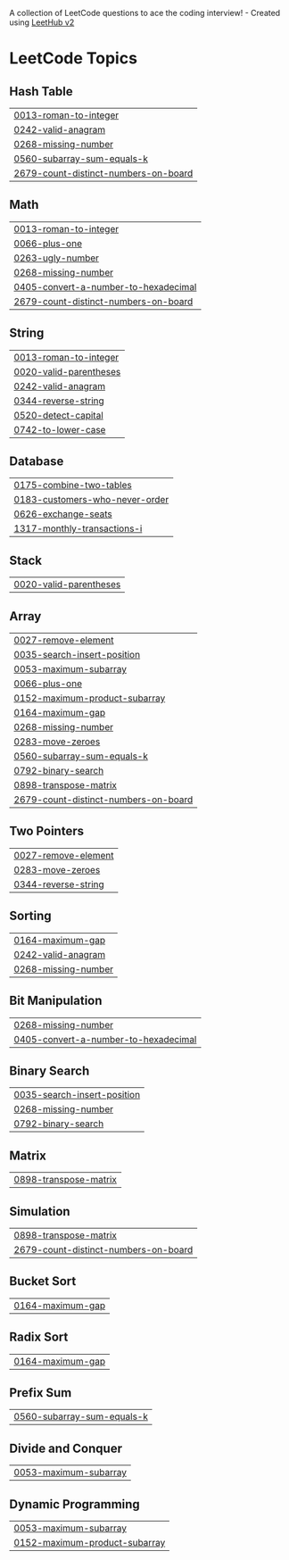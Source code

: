 A collection of LeetCode questions to ace the coding interview! - Created using [LeetHub v2](https://github.com/arunbhardwaj/LeetHub-2.0)
<!---LeetCode Topics Start-->
# LeetCode Topics
## Hash Table
|  |
| ------- |
| [0013-roman-to-integer](https://github.com/Nivetha1701/Leetcode/tree/master/0013-roman-to-integer) |
| [0242-valid-anagram](https://github.com/Nivetha1701/Leetcode/tree/master/0242-valid-anagram) |
| [0268-missing-number](https://github.com/Nivetha1701/Leetcode/tree/master/0268-missing-number) |
| [0560-subarray-sum-equals-k](https://github.com/Nivetha1701/Leetcode/tree/master/0560-subarray-sum-equals-k) |
| [2679-count-distinct-numbers-on-board](https://github.com/Nivetha1701/Leetcode/tree/master/2679-count-distinct-numbers-on-board) |
## Math
|  |
| ------- |
| [0013-roman-to-integer](https://github.com/Nivetha1701/Leetcode/tree/master/0013-roman-to-integer) |
| [0066-plus-one](https://github.com/Nivetha1701/Leetcode/tree/master/0066-plus-one) |
| [0263-ugly-number](https://github.com/Nivetha1701/Leetcode/tree/master/0263-ugly-number) |
| [0268-missing-number](https://github.com/Nivetha1701/Leetcode/tree/master/0268-missing-number) |
| [0405-convert-a-number-to-hexadecimal](https://github.com/Nivetha1701/Leetcode/tree/master/0405-convert-a-number-to-hexadecimal) |
| [2679-count-distinct-numbers-on-board](https://github.com/Nivetha1701/Leetcode/tree/master/2679-count-distinct-numbers-on-board) |
## String
|  |
| ------- |
| [0013-roman-to-integer](https://github.com/Nivetha1701/Leetcode/tree/master/0013-roman-to-integer) |
| [0020-valid-parentheses](https://github.com/Nivetha1701/Leetcode/tree/master/0020-valid-parentheses) |
| [0242-valid-anagram](https://github.com/Nivetha1701/Leetcode/tree/master/0242-valid-anagram) |
| [0344-reverse-string](https://github.com/Nivetha1701/Leetcode/tree/master/0344-reverse-string) |
| [0520-detect-capital](https://github.com/Nivetha1701/Leetcode/tree/master/0520-detect-capital) |
| [0742-to-lower-case](https://github.com/Nivetha1701/Leetcode/tree/master/0742-to-lower-case) |
## Database
|  |
| ------- |
| [0175-combine-two-tables](https://github.com/Nivetha1701/Leetcode/tree/master/0175-combine-two-tables) |
| [0183-customers-who-never-order](https://github.com/Nivetha1701/Leetcode/tree/master/0183-customers-who-never-order) |
| [0626-exchange-seats](https://github.com/Nivetha1701/Leetcode/tree/master/0626-exchange-seats) |
| [1317-monthly-transactions-i](https://github.com/Nivetha1701/Leetcode/tree/master/1317-monthly-transactions-i) |
## Stack
|  |
| ------- |
| [0020-valid-parentheses](https://github.com/Nivetha1701/Leetcode/tree/master/0020-valid-parentheses) |
## Array
|  |
| ------- |
| [0027-remove-element](https://github.com/Nivetha1701/Leetcode/tree/master/0027-remove-element) |
| [0035-search-insert-position](https://github.com/Nivetha1701/Leetcode/tree/master/0035-search-insert-position) |
| [0053-maximum-subarray](https://github.com/Nivetha1701/Leetcode/tree/master/0053-maximum-subarray) |
| [0066-plus-one](https://github.com/Nivetha1701/Leetcode/tree/master/0066-plus-one) |
| [0152-maximum-product-subarray](https://github.com/Nivetha1701/Leetcode/tree/master/0152-maximum-product-subarray) |
| [0164-maximum-gap](https://github.com/Nivetha1701/Leetcode/tree/master/0164-maximum-gap) |
| [0268-missing-number](https://github.com/Nivetha1701/Leetcode/tree/master/0268-missing-number) |
| [0283-move-zeroes](https://github.com/Nivetha1701/Leetcode/tree/master/0283-move-zeroes) |
| [0560-subarray-sum-equals-k](https://github.com/Nivetha1701/Leetcode/tree/master/0560-subarray-sum-equals-k) |
| [0792-binary-search](https://github.com/Nivetha1701/Leetcode/tree/master/0792-binary-search) |
| [0898-transpose-matrix](https://github.com/Nivetha1701/Leetcode/tree/master/0898-transpose-matrix) |
| [2679-count-distinct-numbers-on-board](https://github.com/Nivetha1701/Leetcode/tree/master/2679-count-distinct-numbers-on-board) |
## Two Pointers
|  |
| ------- |
| [0027-remove-element](https://github.com/Nivetha1701/Leetcode/tree/master/0027-remove-element) |
| [0283-move-zeroes](https://github.com/Nivetha1701/Leetcode/tree/master/0283-move-zeroes) |
| [0344-reverse-string](https://github.com/Nivetha1701/Leetcode/tree/master/0344-reverse-string) |
## Sorting
|  |
| ------- |
| [0164-maximum-gap](https://github.com/Nivetha1701/Leetcode/tree/master/0164-maximum-gap) |
| [0242-valid-anagram](https://github.com/Nivetha1701/Leetcode/tree/master/0242-valid-anagram) |
| [0268-missing-number](https://github.com/Nivetha1701/Leetcode/tree/master/0268-missing-number) |
## Bit Manipulation
|  |
| ------- |
| [0268-missing-number](https://github.com/Nivetha1701/Leetcode/tree/master/0268-missing-number) |
| [0405-convert-a-number-to-hexadecimal](https://github.com/Nivetha1701/Leetcode/tree/master/0405-convert-a-number-to-hexadecimal) |
## Binary Search
|  |
| ------- |
| [0035-search-insert-position](https://github.com/Nivetha1701/Leetcode/tree/master/0035-search-insert-position) |
| [0268-missing-number](https://github.com/Nivetha1701/Leetcode/tree/master/0268-missing-number) |
| [0792-binary-search](https://github.com/Nivetha1701/Leetcode/tree/master/0792-binary-search) |
## Matrix
|  |
| ------- |
| [0898-transpose-matrix](https://github.com/Nivetha1701/Leetcode/tree/master/0898-transpose-matrix) |
## Simulation
|  |
| ------- |
| [0898-transpose-matrix](https://github.com/Nivetha1701/Leetcode/tree/master/0898-transpose-matrix) |
| [2679-count-distinct-numbers-on-board](https://github.com/Nivetha1701/Leetcode/tree/master/2679-count-distinct-numbers-on-board) |
## Bucket Sort
|  |
| ------- |
| [0164-maximum-gap](https://github.com/Nivetha1701/Leetcode/tree/master/0164-maximum-gap) |
## Radix Sort
|  |
| ------- |
| [0164-maximum-gap](https://github.com/Nivetha1701/Leetcode/tree/master/0164-maximum-gap) |
## Prefix Sum
|  |
| ------- |
| [0560-subarray-sum-equals-k](https://github.com/Nivetha1701/Leetcode/tree/master/0560-subarray-sum-equals-k) |
## Divide and Conquer
|  |
| ------- |
| [0053-maximum-subarray](https://github.com/Nivetha1701/Leetcode/tree/master/0053-maximum-subarray) |
## Dynamic Programming
|  |
| ------- |
| [0053-maximum-subarray](https://github.com/Nivetha1701/Leetcode/tree/master/0053-maximum-subarray) |
| [0152-maximum-product-subarray](https://github.com/Nivetha1701/Leetcode/tree/master/0152-maximum-product-subarray) |
<!---LeetCode Topics End-->